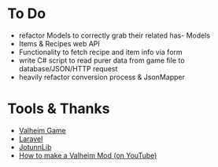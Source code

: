 # To Do
- refactor Models to correctly grab their related has- Models
- Items & Recipes web API
- Functionality to fetch recipe and item info via form
- write C# script to read purer data from game file to database/JSON/HTTP request
- heavily refactor conversion process & JsonMapper

# Tools & Thanks
- [Valheim Game](https://www.valheimgame.com/)
- [Laravel](https://laravel.com)
- [JotunnLib](https://github.com/Valheim-Modding/Jotunn)
- [How to make a Valheim Mod (on YouTube)](https://www.youtube.com/watch?v=p_gsFASlvRw)
